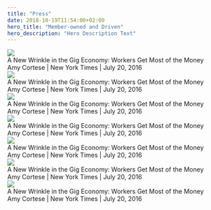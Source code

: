 ```yaml
---
title: "Press"
date: 2018-10-19T11:54:00+02:00
hero_title: "Member-owned and Driven"
hero_description: "Hero Description Text"
---
```


<div class="container-fluid border-padding">
    <div class="row">
        <div class="col-xs-12 col-lg-12 text-center">
        <div class="width-full">
            <img src="../images/press/01.jpg">
        </div>
        A New Wrinkle in the Gig Economy: Workers Get Most of the Money
        <div>
            Amy Cortese | New York Times | July 20, 2016
        </div>
        </div>
    </div>
    <div class="row">
        <div class="col-xs-12 col-lg-6 text-center">
        <div class="width-full">
            <img src="../images/press/01.jpg">
        </div>
        A New Wrinkle in the Gig Economy: Workers Get Most of the Money
        <div>
            Amy Cortese | New York Times | July 20, 2016
        </div>
        </div>
        <div class="col-xs-12 col-lg-6 text-center">
        <div class="width-full">
            <img src="../images/press/01.jpg">
        </div>
        A New Wrinkle in the Gig Economy: Workers Get Most of the Money
        <div>
            Amy Cortese | New York Times | July 20, 2016
        </div>
        </div>
    </div>
    <div class="row">
        <div class="col-xs-12 col-lg-6 text-center">
        <div class="width-full">
            <img src="../images/press/01.jpg">
        </div>
        A New Wrinkle in the Gig Economy: Workers Get Most of the Money
        <div>
            Amy Cortese | New York Times | July 20, 2016
        </div>
        </div>
        <div class="col-xs-12 col-lg-6 text-center">
        <div class="width-full">
            <img src="../images/press/01.jpg">
        </div>
        A New Wrinkle in the Gig Economy: Workers Get Most of the Money
        <div>
            Amy Cortese | New York Times | July 20, 2016
        </div>
        </div>
    </div>
    <div class="row">
        <div class="col-xs-12 col-lg-6 text-center">
        <div class="width-full">
            <img src="../images/press/01.jpg">
        </div>
        A New Wrinkle in the Gig Economy: Workers Get Most of the Money
        <div>
            Amy Cortese | New York Times | July 20, 2016
        </div>
        </div>
        <div class="col-xs-12 col-lg-6 text-center">
        <div class="width-full">
            <img src="../images/press/01.jpg">
        </div>
        A New Wrinkle in the Gig Economy: Workers Get Most of the Money
        <div>
            Amy Cortese | New York Times | July 20, 2016
        </div>
        </div>
    </div>
</div>
